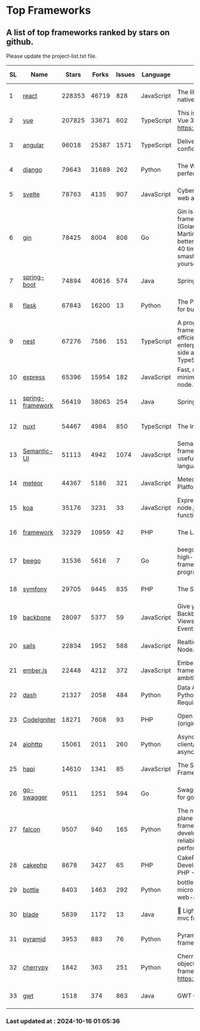 # Top Frameworks
## A list of top frameworks ranked by stars on github.  
Please update the project-list.txt file.

| SL| Name  | Stars| Forks| Issues | Language | Description | Last Commit |
| --| ------| -----| ---- | ------ | -------- | ----------- | ----------- |
| 1 | [react](https://github.com/facebook/react) | 228353 | 46719 | 828 | JavaScript | The library for web and native user interfaces. | 2024-10-15 20:47:02 |
| 2 | [vue](https://github.com/vuejs/vue) | 207825 | 33671 | 602 | TypeScript | This is the repo for Vue 2. For Vue 3, go to https://github.com/vuejs/core | 2024-10-10 07:24:14 |
| 3 | [angular](https://github.com/angular/angular) | 96018 | 25387 | 1571 | TypeScript | Deliver web apps with confidence 🚀 | 2024-10-15 20:02:10 |
| 4 | [django](https://github.com/django/django) | 79643 | 31689 | 262 | Python | The Web framework for perfectionists with deadlines. | 2024-10-15 15:23:39 |
| 5 | [svelte](https://github.com/sveltejs/svelte) | 78763 | 4135 | 907 | JavaScript | Cybernetically enhanced web apps | 2024-10-16 00:41:18 |
| 6 | [gin](https://github.com/gin-gonic/gin) | 78425 | 8004 | 806 | Go | Gin is a HTTP web framework written in Go (Golang). It features a Martini-like API with much better performance -- up to 40 times faster. If you need smashing performance, get yourself some Gin. | 2024-09-21 15:24:18 |
| 7 | [spring-boot](https://github.com/spring-projects/spring-boot) | 74894 | 40616 | 574 | Java | Spring Boot | 2024-10-16 01:03:00 |
| 8 | [flask](https://github.com/pallets/flask) | 67843 | 16200 | 13 | Python | The Python micro framework for building web applications. | 2024-09-01 16:04:14 |
| 9 | [nest](https://github.com/nestjs/nest) | 67276 | 7586 | 151 | TypeScript | A progressive Node.js framework for building efficient, scalable, and enterprise-grade server-side applications with TypeScript/JavaScript 🚀 | 2024-10-09 07:08:13 |
| 10 | [express](https://github.com/expressjs/express) | 65396 | 15954 | 182 | JavaScript | Fast, unopinionated, minimalist web framework for node. | 2024-10-09 19:40:05 |
| 11 | [spring-framework](https://github.com/spring-projects/spring-framework) | 56419 | 38063 | 254 | Java | Spring Framework | 2024-10-15 19:50:01 |
| 12 | [nuxt](https://github.com/nuxt/nuxt) | 54467 | 4984 | 850 | TypeScript | The Intuitive Vue Framework. | 2024-10-14 09:32:59 |
| 13 | [Semantic-UI](https://github.com/Semantic-Org/Semantic-UI) | 51113 | 4942 | 1074 | JavaScript | Semantic is a UI component framework based around useful principles from natural language. | 2023-01-11 17:05:32 |
| 14 | [meteor](https://github.com/meteor/meteor) | 44367 | 5186 | 321 | JavaScript | Meteor, the JavaScript App Platform | 2024-10-08 12:47:02 |
| 15 | [koa](https://github.com/koajs/koa) | 35176 | 3231 | 33 | JavaScript | Expressive middleware for node.js using ES2017 async functions | 2024-08-31 18:23:31 |
| 16 | [framework](https://github.com/laravel/framework) | 32329 | 10959 | 42 | PHP | The Laravel Framework. | 2024-10-15 20:07:31 |
| 17 | [beego](https://github.com/beego/beego) | 31536 | 5616 | 7 | Go | beego is an open-source, high-performance web framework for the Go programming language. | 2024-10-06 06:45:59 |
| 18 | [symfony](https://github.com/symfony/symfony) | 29705 | 9445 | 835 | PHP | The Symfony PHP framework | 2024-10-14 13:02:41 |
| 19 | [backbone](https://github.com/jashkenas/backbone) | 28097 | 5377 | 59 | JavaScript | Give your JS App some Backbone with Models, Views, Collections, and Events | 2024-09-02 12:55:04 |
| 20 | [sails](https://github.com/balderdashy/sails) | 22834 | 1952 | 588 | JavaScript | Realtime MVC Framework for Node.js | 2024-09-17 15:56:43 |
| 21 | [ember.js](https://github.com/emberjs/ember.js) | 22448 | 4212 | 372 | JavaScript | Ember.js - A JavaScript framework for creating ambitious web applications | 2024-09-30 18:21:41 |
| 22 | [dash](https://github.com/plotly/dash) | 21327 | 2058 | 484 | Python | Data Apps & Dashboards for Python. No JavaScript Required. | 2024-10-15 15:25:37 |
| 23 | [CodeIgniter](https://github.com/bcit-ci/CodeIgniter) | 18271 | 7608 | 93 | PHP | Open Source PHP Framework (originally from EllisLab) | 2024-03-20 03:51:42 |
| 24 | [aiohttp](https://github.com/aio-libs/aiohttp) | 15061 | 2011 | 260 | Python | Asynchronous HTTP client/server framework for asyncio and Python | 2024-10-15 11:35:50 |
| 25 | [hapi](https://github.com/hapijs/hapi) | 14610 | 1341 | 85 | JavaScript | The Simple, Secure Framework Developers Trust | 2024-07-04 00:48:01 |
| 26 | [go-swagger](https://github.com/go-swagger/go-swagger) | 9511 | 1251 | 594 | Go | Swagger 2.0 implementation for go | 2024-09-27 16:28:57 |
| 27 | [falcon](https://github.com/falconry/falcon) | 9507 | 940 | 165 | Python | The no-magic web data plane API and microservices framework for Python developers, with a focus on reliability, correctness, and performance at scale. | 2024-10-14 05:00:58 |
| 28 | [cakephp](https://github.com/cakephp/cakephp) | 8678 | 3427 | 65 | PHP | CakePHP: The Rapid Development Framework for PHP - Official Repository | 2024-10-15 01:36:07 |
| 29 | [bottle](https://github.com/bottlepy/bottle) | 8403 | 1463 | 292 | Python | bottle.py is a fast and simple micro-framework for python web-applications. | 2024-10-15 07:41:15 |
| 30 | [blade](https://github.com/lets-blade/blade) | 5839 | 1172 | 13 | Java | :rocket: Lightning fast and elegant mvc framework for Java8 | 2024-06-17 01:05:35 |
| 31 | [pyramid](https://github.com/Pylons/pyramid) | 3953 | 883 | 76 | Python | Pyramid - A Python web framework | 2024-06-10 16:09:42 |
| 32 | [cherrypy](https://github.com/cherrypy/cherrypy) | 1842 | 363 | 251 | Python | CherryPy is a pythonic, object-oriented HTTP framework.      https://cherrypy.dev | 2024-08-31 10:29:14 |
| 33 | [gwt](https://github.com/gwtproject/gwt) | 1518 | 374 | 863 | Java | GWT Open Source Project | 2024-10-15 20:57:07 |

### Last updated at : 2024-10-16 01:05:36
